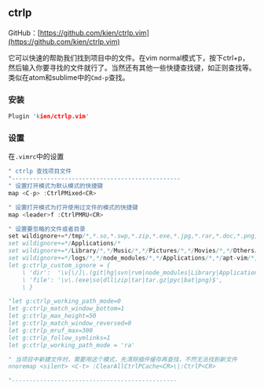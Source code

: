 ## ctrlp

GitHub：[https://github.com/kien/ctrlp.vim](https://github.com/kien/ctrlp.vim)

它可以快速的帮助我们找到项目中的文件。在vim normal模式下，按下ctrl+p，然后输入你要寻找的文件就行了。当然还有其他一些快捷查找键，如正则查找等。类似在atom和sublime中的`Cmd-p`查找。

### 安装
```c
Plugin 'kien/ctrlp.vim'
```

### 设置

在`.vimrc`中的设置

```c
" ctrlp 查找项目文件
"------------------------------------------------
" 设置打开模式为默认模式的快捷键
map <C-p> :CtrlPMixed<CR>

" 设置打开模式为打开使用过文件的模式的快捷键
map <leader>f :CtrlPMRU<CR>

" 设置要忽略的文件或者目录
set wildignore+=*/tmp/*,*.so,*.swp,*.zip,*.exe,*.jpg,*.rar,*.doc,*.png,*.jpeg,*.tar,*.xlsx,*.mk,*.Makefile,*.pdf,*.mk,*.dmg,*.bat
set wildignore+=*/Applications/*
set wildignore+=*/Library/*,*/Music/*,*/Pictures/*,*/Movies/*,*/Others/*,*/Doc/*
set wildignore+=*/logs/*,*/node_modules/*,*/Applications/*,*/apt-vim/*,*/Book/*,*/Desktop/*,*/Software/*,*/Gitignore/*
let g:ctrlp_custom_ignore = {
    \ 'dir':  '\v[\/]\.(git|hg|svn|rvm|node_modules|Library|Applications)$',
    \ 'file': '\v\.(exe|so|dll|zip|tar|tar.gz|pyc|bat|png)$',
    \ }

"let g:ctrlp_working_path_mode=0
let g:ctrlp_match_window_bottom=1
let g:ctrlp_max_height=50
let g:ctrlp_match_window_reversed=0
let g:ctrlp_mruf_max=300
let g:ctrlp_follow_symlinks=1
let g:ctrlp_working_path_mode = 'ra'

" 当项目中新建文件时，需要用这个模式，先清除插件缓存再查找，不然无法找到新文件
nnoremap <silent> <C-t> :ClearAllCtrlPCache<CR>\|:CtrlP<CR>

"-----------------------------------------------
```


